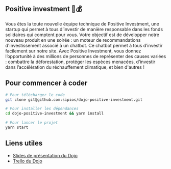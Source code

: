 ## Positive investment 🌱💰

Vous êtes la toute nouvelle équipe technique de Positive Investment, une startup qui permet à tous d’investir de manière responsable dans les fonds solidaires qui comptent pour vous. Votre objectif est de développer notre nouveau produit en une soirée : un moteur de recommandations d'investissement associé à un chatbot. Ce chatbot permet à tous d’investir facilement sur notre site.
Avec Positive Investment, vous donnez l’opportunité à des millions de personnes de représenter des causes variées : combattre la déforestation, protéger les espèces menacées, d’investir dans l’accélération du réchauffement climatique, et bien d'autres !

## Pour commencer à coder 

```bash
# Pour télécharger le code
git clone git@github.com:sipios/dojo-positive-investment.git

# Pour installer les dépendances
cd dojo-positive-investment && yarn install

# Pour lancer le projet
yarn start
```

## Liens utiles

- [Slides de présentation du Dojo](https://docs.google.com/presentation/d/1MyiZ60qXcrNrlVtmkhXcZvhMcnKYcaZugz6exo4VML4/edit?usp=sharing)
- [Trello du Dojo](https://trello.com/b/Id9Ds4L7)
